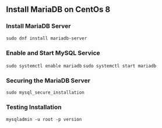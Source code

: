 ## Install MariaDB on CentOs 8

### Install MariaDB Server
`sudo dnf install mariadb-server`

### Enable and Start MySQL Service
`sudo systemctl enable mariadb` `sudo systemctl start mariadb`

### Securing the MariaDB Server
`sudo mysql_secure_installation`

### Testing Installation
`mysqladmin -u root -p version`
